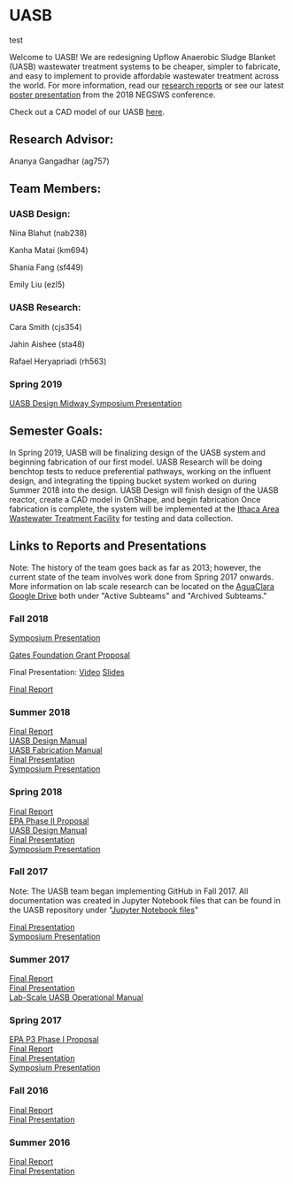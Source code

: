 # UASB

test

Welcome to UASB!  We are redesigning Upflow Anaerobic Sludge Blanket (UASB) wastewater treatment systems to be cheaper, simpler to fabricate, and easy to implement to provide affordable wastewater treatment across the world.  For more information, read our [research reports](https://github.com/AguaClara/UASB/tree/master/Reports%20and%20Manuals) or see our latest [poster presentation](https://github.com/AguaClara/UASB/blob/master/Posters%20and%20Presentations/UASB_NEGSWS_2018_Poster.ppt) from the 2018 NEGSWS conference.

Check out a CAD model of our UASB [here](https://www.google.com/url?hl=en&q=https://a360.co/2LMNbKj&source=gmail&ust=1535475294039000&usg=AFQjCNG3p9fQK7KLNr6EPFl1qCGYQ2mL7Q).

## Research Advisor:
Ananya Gangadhar (ag757)

## Team Members:

### UASB Design:

Nina Blahut (nab238)

Kanha Matai (km694)

Shania Fang (sf449)

Emily Liu (ezl5)

### UASB Research: 

Cara Smith (cjs354)

Jahin Aishee (sta48)

Rafael Heryapriadi (rh563)

### Spring 2019 
[UASB Design Midway Symposium Presentation](https://docs.google.com/presentation/d/1phHNcaVu1WVWTlkFx7o--oDfonqaPbjHs-bbHn1JSvk/edit?usp=sharing)

## Semester Goals:
In Spring 2019, UASB will be finalizing design of the UASB system and beginning fabrication of our first model. UASB Research will be doing benchtop tests to reduce preferential pathways, working on the influent design, and integrating the tipping bucket system worked on during Summer 2018 into the design. UASB Design will finish design of the UASB reactor, create a CAD model in OnShape, and begin fabrication Once fabrication is complete, the system will be implemented at the [Ithaca Area Wastewater Treatment Facility](https://www.cityofithaca.org/325/Wastewater-Treatment-Facility) for testing and data collection.


## Links to Reports and Presentations
Note: The history of the team goes back as far as 2013; however, the current state of the team involves work done from Spring 2017 onwards.  More information on lab scale research can be located on the [AguaClara Google Drive](https://drive.google.com/drive/u/0/folders/0B_v6wpES3UAuQm03bDVNdXRhVTQ) both under "Active Subteams" and "Archived Subteams."

### Fall 2018
[Symposium Presentation](https://docs.google.com/presentation/d/1w-d5YQ5Ck9oUmswyk0-IZ2s0v9SY-O7ztUVHQlB3yNs/edit#slide=id.g346a079b2f_0_0)

[Gates Foundation Grant Proposal](https://drive.google.com/open?id=0BxPs_BdCDBA_bDh1VktVdmV2U2VEVkp3UjI3UkxwQ3JGWHJn)

Final Presentation: [Video](https://www.youtube.com/watch?v=lyPVWBxlnw8&index=15&list=PLhsGtpY8ipdZTn2HPI6C2uH44ADmc0Ra6) [Slides](https://docs.google.com/presentation/d/17VSZtK-qtNIQHiA1AVwJNL2szjhn5LMRihntjjkhFzg/edit?usp=sharing)

[Final Report](https://github.com/AguaClara/UASB/blob/master/Reports%20and%20Manuals/fall2018report.md)

### Summer 2018
[Final Report](https://github.com/AguaClara/UASB/blob/master/Reports%20and%20Manuals/summer2018report.md)  
[UASB Design Manual](https://github.com/AguaClara/UASB/blob/master/Reports%20and%20Manuals/UASBdesignmanual.md)  
[UASB Fabrication Manual](https://github.com/AguaClara/UASB/blob/master/Reports%20and%20Manuals/UASBfabricationmanual.md)  
[Final Presentation](https://docs.google.com/presentation/d/1hZF6zNaL1DjUnw9Y7dfBTTy_UKkT6FQ3-bpJ3-LKSso/edit#slide=id.g3de4d76f23_0_0)  
[Symposium Presentation](https://docs.google.com/presentation/d/1N9mBDx0nGMsFF6kK5UOlH5CoB0236ylh6cDra5ed5VQ/edit#slide=id.p)   

### Spring 2018

[Final Report](https://github.com/AguaClara/UASB/blob/master/Reports%20and%20Manuals/UASB_Manual_Spring2018.md)  
[EPA Phase II Proposal](https://drive.google.com/drive/u/0/folders/1R06KTc1YorY5BVCvEJoD1V0gNFe1B6EX)  
[UASB Design Manual](https://github.com/AguaClara/UASB/blob/master/UASB_Manual_Spring2018.md)  
[Final Presentation](https://docs.google.com/presentation/d/19KDJeR3jFMpG38ATpRfZzDou6Skq2VnvoBt4Kz1KbIw/edit#slide=id.g39fe0f3437_0_10)  
[Symposium Presentation](https://docs.google.com/presentation/d/1HlOt3QwduvcUE1-q1j3W2VCLtRTx1YZtRwdGuUHw1Nc/edit?usp=sharing)  

### Fall 2017
Note: The UASB team began implementing GitHub in Fall 2017. All documentation was created in Jupyter Notebook files that can be found in the UASB repository under "[Jupyter Notebook files](https://github.com/AguaClara/UASB/tree/master/Jupyter%20Notebook%20Files)"

[Final Presentation](https://docs.google.com/presentation/d/1KZmYP9XVSUOhs98bqvKMGW_nZqrVYTuXpGL7I4fOmsI/edit)  
[Symposium Presentation](https://docs.google.com/presentation/d/1cugtreWLg9tZ4nvGGg40tyzCT5zpDVT6flLUzwsKhnk/edit)

### Summer 2017
[Final Report](https://www.overleaf.com/10538618srwxhczmkjrn#/39354519/)  
[Final Presentation](https://docs.google.com/presentation/d/1q5zjDjcBNdQbs-1ZhqkhRR-ZY-DPyS5M3Yj0elfVhy0/edit)  
[Lab-Scale UASB Operational Manual](https://docs.google.com/document/d/1BiAlQbLg72oqH0TA2eO5T6hESoWUtW1LBJ7iAU0mvYs/edit)  

### Spring 2017
[EPA P3 Phase I Proposal](https://docs.google.com/document/d/10fAnyO1v9mVHoLR-k0ZsC3TrqKEAX1V-_v0JlZxsHUo/edit)  
[Final Report](https://www.overleaf.com/8107719xzjdzswjvtyj#/28623295/)  
[Final Presentation](https://docs.google.com/presentation/d/1nshfEEmPvtXqX6NNc9D7ShpQa2j5wI--_A269iU9WEk/edit)  
[Symposium Presentation](https://docs.google.com/presentation/d/1nshfEEmPvtXqX6NNc9D7ShpQa2j5wI--_A269iU9WEk/edit#slide=id.g1111e29cd1_6_23)  

### Fall 2016
[Final Report](https://www.overleaf.com/6300842hvdfxh#/21165144/)  
[Final Presentation](https://docs.google.com/presentation/d/1wqg8-yyRh3T7a-9KkUeP5jHQsnsevHWEWXlFb9M0QcM/edit)  

### Summer 2016
[Final Report](https://drive.google.com/file/d/0B9W8_ccC7-V-S2JfUEFla2pVWi1OakthdFM3dVg5ME1GZFhr/view)  
[Final Presentation](https://drive.google.com/file/d/0B98kaTgmVDQ_VDExZXZGWVhwdWc/view)  

